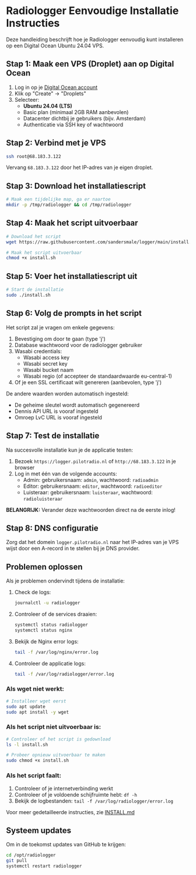 # Radiologger Eenvoudige Installatie Instructies

Deze handleiding beschrijft hoe je Radiologger eenvoudig kunt installeren op een Digital Ocean Ubuntu 24.04 VPS.

## Stap 1: Maak een VPS (Droplet) aan op Digital Ocean

1. Log in op je [Digital Ocean account](https://cloud.digitalocean.com/)
2. Klik op "Create" → "Droplets"
3. Selecteer:
   - **Ubuntu 24.04 (LTS)**
   - Basic plan (minimaal 2GB RAM aanbevolen)
   - Datacenter dichtbij je gebruikers (bijv. Amsterdam)
   - Authenticatie via SSH key of wachtwoord

## Stap 2: Verbind met je VPS

```bash
ssh root@68.183.3.122
```

Vervang `68.183.3.122` door het IP-adres van je eigen droplet.

## Stap 3: Download het installatiescript
```bash
# Maak een tijdelijke map, ga er naartoe
mkdir -p /tmp/radiologger && cd /tmp/radiologger
```

## Stap 4: Maak het script uitvoerbaar
```bash
# Download het script
wget https://raw.githubusercontent.com/sandersmale/logger/main/install.sh

# Maak het script uitvoerbaar
chmod +x install.sh
```

## Stap 5: Voer het installatiescript uit
```bash
# Start de installatie
sudo ./install.sh
```

## Stap 6: Volg de prompts in het script

Het script zal je vragen om enkele gegevens:

1. Bevestiging om door te gaan (type 'j')
2. Database wachtwoord voor de radiologger gebruiker
3. Wasabi credentials:
   - Wasabi access key
   - Wasabi secret key
   - Wasabi bucket naam
   - Wasabi regio (of accepteer de standaardwaarde eu-central-1)
4. Of je een SSL certificaat wilt genereren (aanbevolen, type 'j')

De andere waarden worden automatisch ingesteld:
- De geheime sleutel wordt automatisch gegenereerd
- Dennis API URL is vooraf ingesteld
- Omroep LvC URL is vooraf ingesteld

## Stap 7: Test de installatie

Na succesvolle installatie kun je de applicatie testen:

1. Bezoek `https://logger.pilotradio.nl` of `http://68.183.3.122` in je browser
2. Log in met één van de volgende accounts:
   - Admin: gebruikersnaam: `admin`, wachtwoord: `radioadmin`
   - Editor: gebruikersnaam: `editor`, wachtwoord: `radioeditor`
   - Luisteraar: gebruikersnaam: `luisteraar`, wachtwoord: `radioluisteraar`

**BELANGRIJK:** Verander deze wachtwoorden direct na de eerste inlog!

## Stap 8: DNS configuratie

Zorg dat het domein `logger.pilotradio.nl` naar het IP-adres van je VPS wijst door een A-record in te stellen bij je DNS provider.

## Problemen oplossen

Als je problemen ondervindt tijdens de installatie:

1. Check de logs:
   ```bash
   journalctl -u radiologger
   ```

2. Controleer of de services draaien:
   ```bash
   systemctl status radiologger
   systemctl status nginx
   ```

3. Bekijk de Nginx error logs:
   ```bash
   tail -f /var/log/nginx/error.log
   ```

4. Controleer de applicatie logs:
   ```bash
   tail -f /var/log/radiologger/error.log
   ```

### Als wget niet werkt:
```bash
# Installeer wget eerst
sudo apt update
sudo apt install -y wget
```

### Als het script niet uitvoerbaar is:
```bash
# Controleer of het script is gedownload
ls -l install.sh

# Probeer opnieuw uitvoerbaar te maken
sudo chmod +x install.sh
```

### Als het script faalt:
1. Controleer of je internetverbinding werkt
2. Controleer of je voldoende schijfruimte hebt: `df -h`
3. Bekijk de logbestanden: `tail -f /var/log/radiologger/error.log`

Voor meer gedetailleerde instructies, zie [INSTALL.md](INSTALL.md)

## Systeem updates

Om in de toekomst updates van GitHub te krijgen:

```bash
cd /opt/radiologger
git pull
systemctl restart radiologger